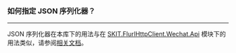 ﻿### 如何指定 JSON 序列化器？

---

JSON 序列化器在本库下的用法与在 [SKIT.FlurlHttpClient.Wechat.Api](../WechatApi/README.md) 模块下的用法类似，请参阅[相关文档](../WechatApi/Advanced_JsonSerializer.md)。